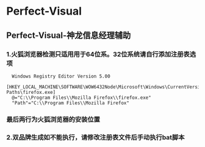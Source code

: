 # Perfect-Visual
## Perfect-Visual-神龙信息经理辅助
### 1.火狐浏览器检测只适用用于64位系。32位系统请自行添加注册表选项
      Windows Registry Editor Version 5.00
      [HKEY_LOCAL_MACHINE\SOFTWARE\WOW6432Node\Microsoft\Windows\CurrentVersion\App Paths\firefox.exe]
      @="C:\\Program Files\\Mozilla Firefox\\firefox.exe"
      "Path"="C:\\Program Files\\Mozilla Firefox"
### 最后两行为火狐浏览器的安装位置
### 2.双品牌生成如不能执行，请修改注册表文件后手动执行bat脚本
